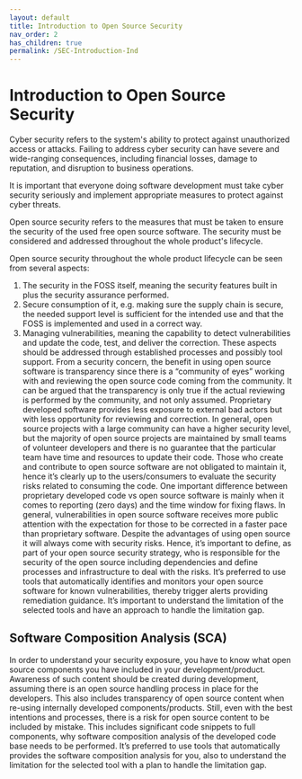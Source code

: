 ```yaml
---
layout: default
title: Introduction to Open Source Security
nav_order: 2
has_children: true
permalink: /SEC-Introduction-Ind
---
```


# Introduction to Open Source Security
Cyber security refers to the system's ability to protect against unauthorized access or attacks. Failing to address cyber security can have severe and wide-ranging consequences, including financial losses, damage to reputation, and disruption to business operations.

It is important that everyone doing software development must take cyber security seriously and implement appropriate measures to protect against cyber threats.

Open source security refers to the measures that must be taken to ensure the security of the used free open source software. The security must be considered and addressed throughout the whole product's lifecycle.

Open source security throughout the whole product lifecycle can be seen from several aspects:
1.	The security in the FOSS itself, meaning the security features built in plus the security assurance performed.
2.	Secure consumption of it, e.g. making sure the supply chain is secure, the needed support level is sufficient for the intended use and that the FOSS is implemented and used in a correct way.
3.	Managing vulnerabilities, meaning the capability to detect vulnerabilities and update the code, test, and deliver the correction.
These aspects should be addressed through established processes and possibly tool support.
From a security concern, the benefit in using open source software is transparency since there is a “community of eyes” working with and reviewing the open source code coming from the community. It can be argued that the transparency is only true if the actual reviewing is performed by the community, and not only assumed.
Proprietary developed software provides less exposure to external bad actors but with less opportunity for reviewing and correction.
In general, open source projects with a large community can have a higher security level, but the majority of open source projects are maintained by small teams of volunteer developers and there is no guarantee that the particular team have time and resources to update their code. Those who create and contribute to open source software are not obligated to maintain it, hence it’s clearly up to the users/consumers to evaluate the security risks related to consuming the code. 
One important difference between proprietary developed code vs open source software is mainly when it comes to reporting (zero days) and the time window for fixing flaws. In general, vulnerabilities in open source software receives more public attention with the expectation for those to be corrected in a faster pace than proprietary software.
Despite the advantages of using open source it will always come with security risks. Hence, it’s important to define, as part of your open source security strategy, who is responsible for the security of the open source including dependencies and define processes and infrastructure to deal with the risks. 
It’s preferred to use tools that automatically identifies and monitors your open source software for known vulnerabilities, thereby trigger alerts providing remediation guidance. It’s important to understand the limitation of the selected tools and have an approach to handle the limitation gap.

## Software Composition Analysis (SCA)
In order to understand your security exposure, you have to know what open source components you have included in your development/product.
Awareness of such content should be created during development, assuming there is an open source handling process in place for the developers. This also includes transparency of open source content when re-using internally developed components/products.
Still, even with the best intentions and processes, there is a risk for open source content to be included by mistake. This includes significant code snippets to full components, why software composition analysis of the developed code base needs to be performed.
It’s preferred to use tools that automatically provides the software composition analysis for you, also to understand the limitation for the selected tool with a plan to handle the limitation gap.
